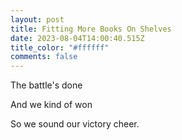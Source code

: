 ```yaml
---
layout: post
title: Fitting More Books On Shelves
date: 2023-08-04T14:00:40.515Z
title_color: "#ffffff"
comments: false
---
```

T﻿he battle's done

And we kind of won

So we sound our victory cheer.